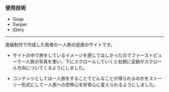 ### 使用技術
* Gsap
* Swiper
* jQery
---
進級制作で作成した若者の一人旅の促進のサイトです。

* サイトの中で旅をしているイメージを感じてほしかったのでファーストビューで一人旅の写真を使い、下にスクロールしていくと右側に足跡がスクロール方向についてくるようにしました。

* コンテンツとしては一人旅をすることでどんなことが得られるのかをストーリー形式にして一人旅への恐怖心を好奇心に変えられるようにしました。
 
